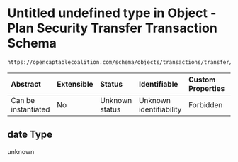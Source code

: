 # Untitled undefined type in Object - Plan Security Transfer Transaction Schema

```txt
https://opencaptablecoalition.com/schema/objects/transactions/transfer/plan_security_transfer#/properties/date
```



| Abstract            | Extensible | Status         | Identifiable            | Custom Properties | Additional Properties | Access Restrictions | Defined In                                                                                                                              |
| :------------------ | :--------- | :------------- | :---------------------- | :---------------- | :-------------------- | :------------------ | :-------------------------------------------------------------------------------------------------------------------------------------- |
| Can be instantiated | No         | Unknown status | Unknown identifiability | Forbidden         | Allowed               | none                | [PlanSecurityTransfer.schema.json*](../../schema/objects/transactions/transfer/PlanSecurityTransfer.schema.json "open original schema") |

## date Type

unknown
